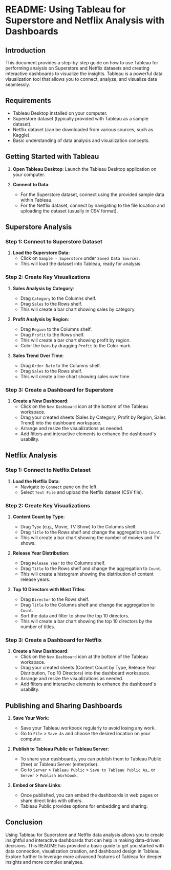 # README: Using Tableau for Superstore and Netflix Analysis with Dashboards

## Introduction

This document provides a step-by-step guide on how to use Tableau for performing analysis on Superstore and Netflix datasets and creating interactive dashboards to visualize the insights. Tableau is a powerful data visualization tool that allows you to connect, analyze, and visualize data seamlessly.

## Requirements

- Tableau Desktop installed on your computer.
- Superstore dataset (typically provided with Tableau as a sample dataset).
- Netflix dataset (can be downloaded from various sources, such as Kaggle).
- Basic understanding of data analysis and visualization concepts.

## Getting Started with Tableau

1. **Open Tableau Desktop**: Launch the Tableau Desktop application on your computer.

2. **Connect to Data**:
    - For the Superstore dataset, connect using the provided sample data within Tableau.
    - For the Netflix dataset, connect by navigating to the file location and uploading the dataset (usually in CSV format).

## Superstore Analysis

### Step 1: Connect to Superstore Dataset

1. **Load the Superstore Data**:
    - Click on `Sample - Superstore` under `Saved Data Sources`.
    - This will load the dataset into Tableau, ready for analysis.

### Step 2: Create Key Visualizations

1. **Sales Analysis by Category**:
    - Drag `Category` to the Columns shelf.
    - Drag `Sales` to the Rows shelf.
    - This will create a bar chart showing sales by category.

2. **Profit Analysis by Region**:
    - Drag `Region` to the Columns shelf.
    - Drag `Profit` to the Rows shelf.
    - This will create a bar chart showing profit by region.
    - Color the bars by dragging `Profit` to the Color mark.

3. **Sales Trend Over Time**:
    - Drag `Order Date` to the Columns shelf.
    - Drag `Sales` to the Rows shelf.
    - This will create a line chart showing sales over time.

### Step 3: Create a Dashboard for Superstore

1. **Create a New Dashboard**:
    - Click on the `New Dashboard` icon at the bottom of the Tableau workspace.
    - Drag your created sheets (Sales by Category, Profit by Region, Sales Trend) into the dashboard workspace.
    - Arrange and resize the visualizations as needed.
    - Add filters and interactive elements to enhance the dashboard's usability.

## Netflix Analysis

### Step 1: Connect to Netflix Dataset

1. **Load the Netflix Data**:
    - Navigate to `Connect` pane on the left.
    - Select `Text File` and upload the Netflix dataset (CSV file).

### Step 2: Create Key Visualizations

1. **Content Count by Type**:
    - Drag `Type` (e.g., Movie, TV Show) to the Columns shelf.
    - Drag `Title` to the Rows shelf and change the aggregation to `Count`.
    - This will create a bar chart showing the number of movies and TV shows.

2. **Release Year Distribution**:
    - Drag `Release Year` to the Columns shelf.
    - Drag `Title` to the Rows shelf and change the aggregation to `Count`.
    - This will create a histogram showing the distribution of content release years.

3. **Top 10 Directors with Most Titles**:
    - Drag `Director` to the Rows shelf.
    - Drag `Title` to the Columns shelf and change the aggregation to `Count`.
    - Sort the data and filter to show the top 10 directors.
    - This will create a bar chart showing the top 10 directors by the number of titles.

### Step 3: Create a Dashboard for Netflix

1. **Create a New Dashboard**:
    - Click on the `New Dashboard` icon at the bottom of the Tableau workspace.
    - Drag your created sheets (Content Count by Type, Release Year Distribution, Top 10 Directors) into the dashboard workspace.
    - Arrange and resize the visualizations as needed.
    - Add filters and interactive elements to enhance the dashboard's usability.

## Publishing and Sharing Dashboards

1. **Save Your Work**:
    - Save your Tableau workbook regularly to avoid losing any work.
    - Go to `File` > `Save As` and choose the desired location on your computer.

2. **Publish to Tableau Public or Tableau Server**:
    - To share your dashboards, you can publish them to Tableau Public (free) or Tableau Server (enterprise).
    - Go to `Server` > `Tableau Public` > `Save to Tableau Public As…` or `Server` > `Publish Workbook`.

3. **Embed or Share Links**:
    - Once published, you can embed the dashboards in web pages or share direct links with others.
    - Tableau Public provides options for embedding and sharing.

## Conclusion

Using Tableau for Superstore and Netflix data analysis allows you to create insightful and interactive dashboards that can help in making data-driven decisions. This README has provided a basic guide to get you started with data connection, visualization creation, and dashboard design in Tableau. Explore further to leverage more advanced features of Tableau for deeper insights and more complex analyses.

